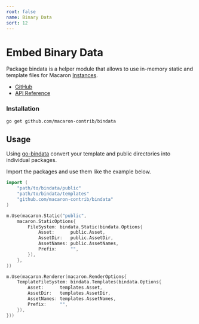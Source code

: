 ```yaml
---
root: false
name: Binary Data
sort: 12
---
```


# Embed Binary Data

Package bindata is a helper module that allows to use in-memory static and template files for Macaron [Instances](../intro/core_concepts#instances).

- [GitHub](https://github.com/macaron-contrib/bindata)
- [API Reference](https://gowalker.org/github.com/macaron-contrib/bindata)

### Installation

    go get github.com/macaron-contrib/bindata

## Usage

Using [go-bindata](https://github.com/jteeuwen/go-bindata) convert your template and public directories into individual packages.

Import the packages and use them like the example below.

```go
import (
    "path/to/bindata/public"
    "path/to/bindata/templates"
    "github.com/macaron-contrib/bindata"
)

m.Use(macaron.Static("public",
    macaron.StaticOptions{
        FileSystem: bindata.Static(bindata.Options{
            Asset:      public.Asset,
            AssetDir:   public.AssetDir,
            AssetNames: public.AssetNames,
            Prefix:     "",
        }),
    },
))

m.Use(macaron.Renderer(macaron.RenderOptions{
    TemplateFileSystem: bindata.Templates(bindata.Options{
        Asset:      templates.Asset,
        AssetDir:   templates.AssetDir,
        AssetNames: templates.AssetNames,
        Prefix:     "",
    }),
}))
```
